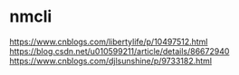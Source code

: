 # nmcli

https://www.cnblogs.com/libertylife/p/10497512.html
https://blog.csdn.net/u010599211/article/details/86672940
https://www.cnblogs.com/djlsunshine/p/9733182.html
